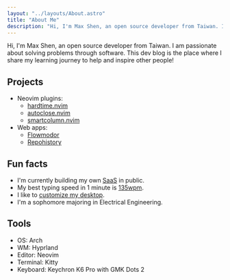 ```yaml
---
layout: "../layouts/About.astro"
title: "About Me"
description: "Hi, I'm Max Shen, an open source developer from Taiwan. I am passionate about solving problems by making projects about Neovim and Web. This dev blog is the place where I share my learning journey to help and inspire other people!"
---
```


Hi, I'm Max Shen, an open source developer from Taiwan. I am passionate about solving problems through software. This dev blog is the place where I share my learning journey to help and inspire other people!

## Projects

- Neovim plugins:
  - [hardtime.nvim](https://github.com/m4xshen/hardtime.nvim)
  - [autoclose.nvim](https://github.com/m4xshen/autoclose.nvim)
  - [smartcolumn.nvim](https://github.com/m4xshen/smartcolumn.nvim)
- Web apps:
  - [Flowmodor](https://flowmodor.com?utm_source=m4xshen-dev)
  - [Repohistory](https://repohistory.com)

## Fun facts

- I'm currently building my own [SaaS](https://flowmodor.com?utm_source=m4xshen-dev) in public.
- My best typing speed in 1 minute is [135wpm](https://monkeytype.com/profile/m4xshen).
- I like to [customize my desktop](https://github.com/m4xshen/dotfiles).
- I'm a sophomore majoring in Electrical Engineering.

## Tools

- OS: Arch
- WM: Hyprland
- Editor: Neovim
- Terminal: Kitty
- Keyboard: Keychron K6 Pro with GMK Dots 2
